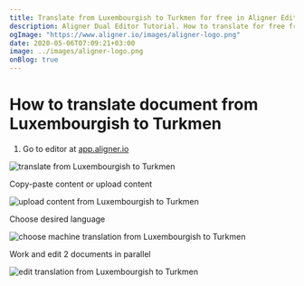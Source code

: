 ```yaml
---
title: Translate from Luxembourgish to Turkmen for free in Aligner Editor
description: Aligner Dual Editor Tutorial. How to translate for free from Luxembourgish to Turkmen. Aligner is multilingual document management platform. 
ogImage: "https://www.aligner.io/images/aligner-logo.png"
date: 2020-05-06T07:09:21+03:00
image: ../images/aligner-logo.png
onBlog: true
---
```


# How to translate document from Luxembourgish to Turkmen

1. Go to editor at [app.aligner.io](https://app.aligner.io "Aligner App web page")

![translate from Luxembourgish to Turkmen](../aligner-blank-editor.png "translate from Luxembourgish to Turkmen")

Copy-paste content or upload content

![upload content from Luxembourgish to Turkmen](../aligner-uploaded-document.png "upload content from Luxembourgish to Turkmen")

Choose desired language

![choose machine translation from Luxembourgish to Turkmen](../aligner-language-dropdown.png "choose machine translation from Luxembourgish to Turkmen")

Work and edit 2 documents in parallel

![edit translation from Luxembourgish to Turkmen](../aligner-double-sitded-editor.png "edit translation from Luxembourgish to Turkmen")

